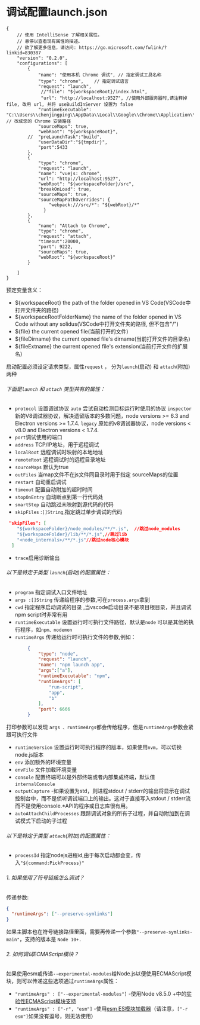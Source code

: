 # 调试配置launch.json

```
{
    // 使用 IntelliSense 了解相关属性。 
    // 悬停以查看现有属性的描述。
    // 欲了解更多信息，请访问: https://go.microsoft.com/fwlink/?linkid=830387
    "version": "0.2.0",
    "configurations": [
        {
            "name": "使用本机 Chrome 调试", // 指定调试工具名称
            "type": "chrome",    // 指定调试语言
            "request": "launch",
             //"file": "${workspaceRoot}/index.html",
             "url": "http://localhost:9527", //使用外部服务器时,请注释掉 file, 改用 url, 并将 useBuildInServer 设置为 false 
            "runtimeExecutable": "C:\\Users\\chenjingping\\AppData\\Local\\Google\\Chrome\\Application\\chrome.exe", // 改成您的 Chrome 安装路径
            "sourceMaps": true,
            "webRoot": "${workspaceRoot}",
        //  "preLaunchTask":"build",
            "userDataDir":"${tmpdir}",
            "port":5433
        },
        {
            "type": "chrome",
            "request": "launch",
            "name": "vuejs: chrome",
            "url": "http://localhost:9527",
            "webRoot": "${workspaceFolder}/src",
            "breakOnLoad": true,
            "sourceMaps": true,
            "sourceMapPathOverrides": {
                "webpack:///src/*": "${webRoot}/*"
              }
        },
        {
            "name": "Attach to Chrome",
            "type": "chrome",
            "request": "attach",
            "timeout":20000,
            "port": 9222,
            "sourceMaps": true,
            "webRoot": "${workspaceRoot}"
        }
       
    ]
}
```

预定变量含义：

- ${workspaceRoot}  the path of the folder opened in VS Code(VSCode中打开文件夹的路径)
- ${workspaceRootFolderName} the name of the folder opened in VS Code without any solidus(VSCode中打开文件夹的路径, 但不包含"/")
- ${file} the current opened file(当前打开的文件)
- ${fileDirname} the current opened file's dirname(当前打开文件的目录名)
- ${fileExtname} the current opened file's extension(当前打开文件的扩展名)

启动配置必须设定请求类型，属性`request` ， 分为`launch`(启动) 和 `attach`(附加)两种

###### 下面是`launch` 和 `attach` 类型共有的属性：

-  `protocol` 设置调试协议
   `auto` 尝试自动检测目标运行时使用的协议
   `inspector` 新的V8调试器协议，解决遗留版本的多数问题，node versions >= 6.3 and Electron versions >= 1.7.4.
   `legacy` 原始的v8调试器协议，node versions < v8.0 and Electron versions < 1.7.4.
-  `port`调试使用的端口
-  `address` TCP/IP地址，用于远程调试
-  `localRoot` 远程调试时映射的本地地址
-  `remoteRoot` 远程调试时的远程目录地址
-  `sourceMaps`  默认为true
-  `outFiles` 当map文件不在js文件同目录时用于指定 sourceMaps的位置
-  `restart` 自动重启调试
-  `timeout` 配置自动附加的超时时间
-  `stopOnEntry` 自动断点到第一行代码处
-  `smartStep` 自动跳过未映射到源代码的代码
-  `skipFiles` :`[]String`,指定跳过单步调试的代码



```json
 "skipFiles": [
    "${workspaceFolder}/node_modules/**/*.js",  //跳过node_modules
    "${workspaceFolder}/lib/**/*.js",//跳过lib
    "<node_internals>/**/*.js"//跳过node核心模块
  ]
```

- `trace`启用诊断输出

###### 以下是特定于类型 `launch`(启动)的配置属性：

-  `program` 指定调试入口文件地址
-  `args :[]String` 传递给程序的参数,可在`process.argv`拿到
-  `cwd`  指定程序启动调试的目录 ,当vscode启动目录不是项目根目录，并且调试npm script时非常有用
-  `runtimeExecutable` 设置运行时可执行文件路径，默认是`node`
   可以是其他的执行程序，如`npm、nodemon` 
-  `runtimeArgs` 传递给运行时可执行文件的参数,例如：



```json
        {
            "type": "node",
            "request": "launch",
            "name": "npm launch app",
            "args":["a"],
            "runtimeExecutable": "npm",
            "runtimeArgs": [
                "run-script",
                "app",
                "b"
            ],
            "port": 6666
        }
```

打印参数可以发现 `args 、runtimeArgs`都会传给程序，但是`runtimeArgs`参数会紧跟可执行文件

- `runtimeVersion` 设置运行时可执行程序的版本，如果使用`nvm`，可以切换node.js版本
-  `env` 添加额外的环境变量
-  `envFile` 文件加载环境变量
-  `console` 配置终端可以是外部终端或者内部集成终端，默认值`internalConsole` 
-  `outputCapture` -如果设置为std，则进程stdout / stderr的输出将显示在调试控制台中，而不是侦听调试端口上的输出。这对于直接写入stdout / stderr流而不是使用console.*API的程序或日志库很有用。
-  `autoAttachChildProcesses` 跟踪调试对象的所有子过程，并自动附加到在调试模式下启动的子过程

###### 以下是特定于类型 `attach`(附加)的配置属性：

-  `processId` 指定nodejs进程id,由于每次启动都会变，传入`"${command:PickProcess}"` 

###### 1. 如果使用了符号链接怎么调试？

传递参数:



```json
{
  "runtimeArgs": ["--preserve-symlinks"]
}
```

如果主脚本也在符号链接路径里面，需要再传递一个参数`"--preserve-symlinks-main"`，支持的版本是 `Node 10+.`

###### 2. 如何调试ECMAScript模块？

如果使用esm或传递`--experimental-modules`给Node.js以便使用ECMAScript模块，则可以传递这些选项通过`runtimeArgs`属性：

- `"runtimeArgs" : ["--experimental-modules"]`  -使用Node v8.5.0 +中的[实验性ECMAScript模块支持](https://links.jianshu.com/go?to=https%3A%2F%2Fnodejs.org%2Fapi%2Fesm.html)
- `"runtimeArgs" : ["-r", "esm"]` -使用[esm ES模块加载器](https://links.jianshu.com/go?to=https%3A%2F%2Fgithub.com%2Fstandard-things%2Fesm)（请注意，`["-r esm"]`如果没有逗号，则无法使用）


